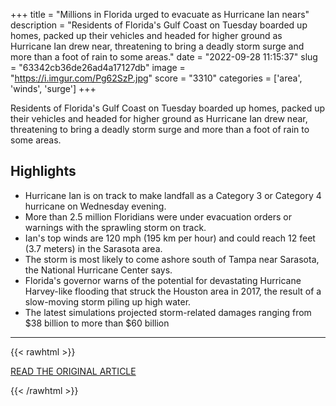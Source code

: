 +++
title = "Millions in Florida urged to evacuate as Hurricane Ian nears"
description = "Residents of Florida's Gulf Coast on Tuesday boarded up homes, packed up their vehicles and headed for higher ground as Hurricane Ian drew near, threatening to bring a deadly storm surge and more than a foot of rain to some areas."
date = "2022-09-28 11:15:37"
slug = "63342cb36de26ad4a17127db"
image = "https://i.imgur.com/Pg62SzP.jpg"
score = "3310"
categories = ['area', 'winds', 'surge']
+++

Residents of Florida's Gulf Coast on Tuesday boarded up homes, packed up their vehicles and headed for higher ground as Hurricane Ian drew near, threatening to bring a deadly storm surge and more than a foot of rain to some areas.

## Highlights

- Hurricane Ian is on track to make landfall as a Category 3 or Category 4 hurricane on Wednesday evening.
- More than 2.5 million Floridians were under evacuation orders or warnings with the sprawling storm on track.
- Ian's top winds are 120 mph (195 km per hour) and could reach 12 feet (3.7 meters) in the Sarasota area.
- The storm is most likely to come ashore south of Tampa near Sarasota, the National Hurricane Center says.
- Florida's governor warns of the potential for devastating Hurricane Harvey-like flooding that struck the Houston area in 2017, the result of a slow-moving storm piling up high water.
- The latest simulations projected storm-related damages ranging from $38 billion to more than $60 billion

---

{{< rawhtml >}}
  <p class="article-category">
    <a target="_blank" href="https://www.reuters.com/world/us/hurricane-ian-nears-millions-florida-told-evacuate-2022-09-27/">READ THE ORIGINAL ARTICLE</a>
  </p>
{{< /rawhtml >}}
